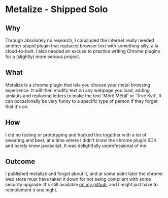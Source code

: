 # Metalize - Shipped Solo

## Why
Through absolutely no research, I concluded the internet really needed another stupid plugin that replaced browser text with something silly, a la cloud-to-butt. I also needed an excuse to practice writing Chrome plugins for a (slightly) more serious project.

## What
Metalize is a chrome plugin that lets you choose your metal browsing experience. It will then modify text on any webpage you load, adding umlauts and replacing letters to make the text 'Mörë Mëtäl' or 'Trve Kvlt'. It can occasionally be very funny to a specific type of person if they forget that it's on.

## How
I did no testing or prototyping and hacked this together with a lot of swearing and beer, at a time where I didn't know the chrome plugin SDK and barely knew javascript. It was delightfully unprofessional of me.

## Outcome
I published metalize and forgot about it, and at some point later the chrome web store must have taken it down for not being compliant with some security upgrade. It's still available [on my github](https://github.com/jetk/Metalize/), and I might just have to reimplement it one night.

